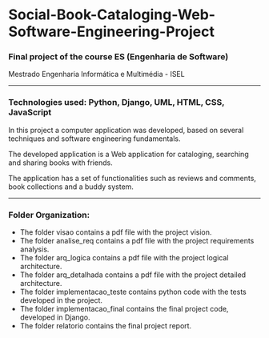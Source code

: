 # Social-Book-Cataloging-Web-Software-Engineering-Project

### Final project of the course ES (Engenharia de Software)

Mestrado Engenharia Informática e Multimédia - ISEL

---

### Technologies used: Python, Django, UML, HTML, CSS, JavaScript

In this project a computer application was developed, based on several techniques and 
software engineering fundamentals. 

The developed application is a Web application for cataloging, searching and sharing books with friends. 

The application has a set of functionalities such as 
reviews and comments, book collections and a buddy system.

---

### Folder Organization:

* The folder visao contains a pdf file with the project vision.
* The folder analise_req contains a pdf file with the project requirements analysis.
* The folder arq_logica contains a pdf file with the project logical architecture.
* The folder arq_detalhada contains a pdf file with the project detailed architecture.
* The folder implementacao_teste contains python code with the tests developed in the project.
* The folder implementacao_final contains the final project code, developed in Django.
* The folder relatorio contains the final project report.



